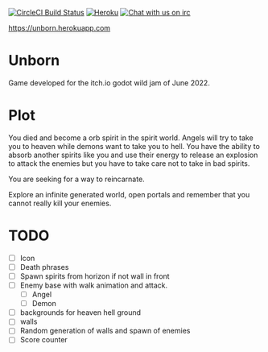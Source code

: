 [![CircleCI Build Status](https://circleci.com/gh/matheusfillipe/Unborn.svg?style=shield)](https://circleci.com/gh/matheusfillipe/Unborn)
[![Heroku](https://heroku-badge.herokuapp.com/?app=Unborn&root=index.php)](https://unborn.herokuapp.com)
[![Chat with us on irc](https://img.shields.io/badge/-IRC-gray?logo=gitter)](https://mangle.ga/irc)

https://unborn.herokuapp.com

# Unborn

Game developed for the itch.io godot wild jam of June 2022.

# Plot

You died and become a orb spirit in the spirit world. Angels will try to take you to heaven while demons want to take you to hell. You have the ability to absorb another spirits like you and use their energy to release an explosion to attack the enemies but you have to take care not to take in bad spirits.

You are seeking for a way to reincarnate. 

Explore an infinite generated world, open portals and remember that you cannot really kill your enemies.


# TODO

- [ ] Icon
- [ ] Death phrases
- [ ] Spawn spirits from horizon if not wall in front
- [ ] Enemy base with walk animation and attack.
    - [ ] Angel
    - [ ] Demon
- [ ] backgrounds for heaven hell ground
- [ ] walls
- [ ] Random generation of walls and spawn of enemies
- [ ] Score counter
